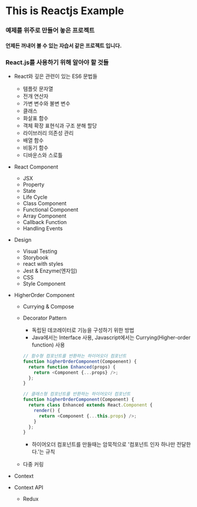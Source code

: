# This is Reactjs Example

### 예제를 위주로 만들어 놓은 프로젝트

#### 언제든 꺼내어 볼 수 있는 자습서 같은 프로젝트 입니다.

### React.js를 사용하기 위해 알아야 할 것들

- React와 깊은 관련이 있는 ES6 문법들
  - 템플릿 문자열
  - 전개 연산자
  - 가변 변수와 불변 변수
  - 클래스
  - 화살표 함수
  - 객체 확장 표현식과 구조 분해 할당
  - 라이브러리 의존성 관리
  - 배열 함수
  - 비동기 함수
  - 디바운스와 스로틀
- React Component
  - JSX
  - Property
  - State
  - Life Cycle
  - Class Component
  - Functional Component
  - Array Component
  - Callback Function
  - Handling Events
- Design
  - Visual Testing
  - Storybook
  - react with styles
  - Jest & Enzyme(엔자임)
  - CSS
  - Style Component
- HigherOrder Component

  - Currying & Compose
  - Decorator Pattern

    - 독립된 데코레이터로 기능을 구성하기 위한 방법
    - Java에서는 Interface 사용, Javascript에서는 Currying(Higher-order function) 사용

    ```javascript
    // 함수형 컴포넌트를 반환하는 하이어오더 컴포넌트
    function higherOrderComponent(Compoenent) {
      return function Enhanced(props) {
        return <Component {...props} />;
      };
    }

    // 클래스형 컴포넌트를 반환하는 하이어오더 컴포넌트
    function higherOrderComponent(Component) {
      return class Enhanced extends React.Component {
        render() {
          return <Component {...this.props} />;
        }
      };
    }
    ```

    - 하이어오더 컴포넌트를 만들때는 암묵적으로 '컴포넌트 인자 하나만 전달한다.'는 규칙

  - 다중 커링

- Context
- Context API
  - Redux
